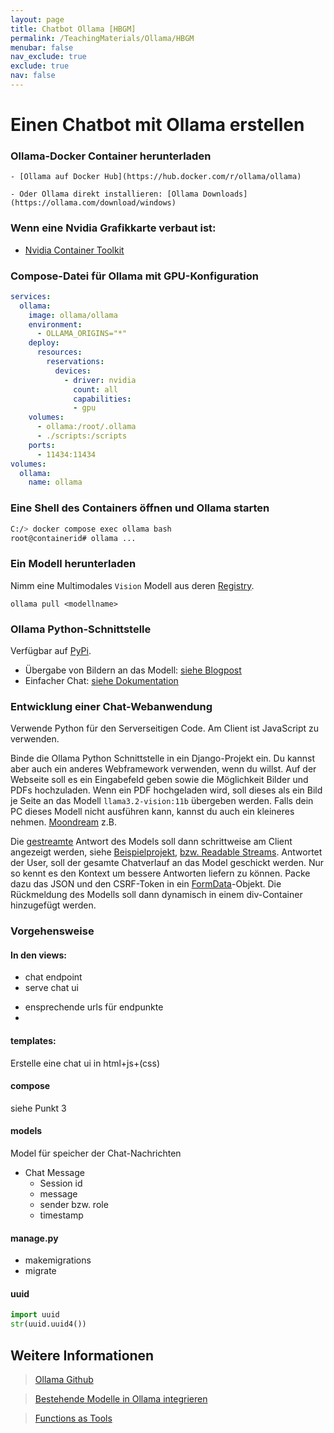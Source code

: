 ```yaml
---
layout: page
title: Chatbot Ollama [HBGM]
permalink: /TeachingMaterials/Ollama/HBGM
menubar: false
nav_exclude: true
exclude: true
nav: false
---
```


# Einen Chatbot mit Ollama erstellen

### Ollama-Docker Container herunterladen
    - [Ollama auf Docker Hub](https://hub.docker.com/r/ollama/ollama)

    - Oder Ollama direkt installieren: [Ollama Downloads](https://ollama.com/download/windows) 

### Wenn eine Nvidia Grafikkarte verbaut ist:
 - [Nvidia Container Toolkit](https://docs.nvidia.com/datacenter/cloud-native/container-toolkit/latest/install-guide.html#installation)

### Compose-Datei für Ollama mit GPU-Konfiguration

```yaml
services:
  ollama:
    image: ollama/ollama
    environment:
      - OLLAMA_ORIGINS="*"
    deploy:
      resources:
        reservations:
          devices:
            - driver: nvidia
              count: all
              capabilities:
              - gpu
    volumes:
      - ollama:/root/.ollama
      - ./scripts:/scripts
    ports:
      - 11434:11434
volumes:
  ollama:
    name: ollama
```

### Eine Shell des Containers öffnen und Ollama starten

```sh
C:/> docker compose exec ollama bash
root@containerid# ollama ...
```

### Ein Modell herunterladen

Nimm eine Multimodales `Vision` Modell aus deren [Registry](https://ollama.com/search?c=vision). 

```
ollama pull <modellname>
```

### Ollama Python-Schnittstelle

Verfügbar auf [PyPi](https://pypi.org/project/ollama/).

- Übergabe von Bildern an das Modell: [siehe Blogpost](https://ollama.com/blog/vision-models)
- Einfacher Chat: [siehe Dokumentation](https://github.com/ollama/ollama-python/blob/main/examples/chat.py)

### Entwicklung einer Chat-Webanwendung 

Verwende Python für den Serverseitigen Code. Am Client ist JavaScript zu verwenden.

Binde die Ollama Python Schnittstelle in ein Django-Projekt ein. Du kannst aber auch ein anderes Webframework verwenden, wenn du willst. Auf der Webseite soll es ein Eingabefeld geben sowie die Möglichkeit Bilder und PDFs hochzuladen. Wenn ein PDF hochgeladen wird, soll dieses als ein Bild je Seite an das Modell `llama3.2-vision:11b` übergeben werden. Falls dein PC dieses Modell nicht ausführen kann, kannst du auch ein kleineres nehmen. [Moondream](https://ollama.com/library/moondream) z.B.  

Die [gestreamte](https://github.com/ollama/ollama-python/blob/main/examples/generate-stream.py) Antwort des Models soll dann schrittweise am Client angezeigt werden, siehe [Beispielprojekt](https://github.com/edilio/StreamingHttpResponse/tree/master), [bzw. Readable Streams](https://developer.mozilla.org/en-US/docs/Web/API/Streams_API/Using_readable_streams). Antwortet der User, soll der gesamte Chatverlauf an das Model geschickt werden. Nur so kennt es den Kontext um bessere Antworten liefern zu können. Packe dazu das JSON und den CSRF-Token in ein [FormData](https://developer.mozilla.org/en-US/docs/Web/API/XMLHttpRequest_API/Using_FormData_Objects)-Objekt. Die Rückmeldung des Modells soll dann dynamisch in einem div-Container hinzugefügt werden. 

### Vorgehensweise

#### In den views: 

- chat endpoint 
- serve chat ui
+ ensprechende urls für endpunkte
+ 
#### templates: 
Erstelle eine chat ui in html+js+(css)

#### compose
siehe Punkt 3
#### models
Model für speicher der Chat-Nachrichten

- Chat Message  
  - Session id  
  - message  
  - sender bzw. role  
  - timestamp

#### manage.py
- makemigrations 
- migrate

#### uuid 
```python
import uuid
str(uuid.uuid4())
```

## Weitere Informationen

> [Ollama Github](https://github.com/ollama/ollama)

> [Bestehende Modelle in Ollama integrieren](https://github.com/ollama/ollama/blob/main/docs/import.md)

> [Functions as Tools](https://ollama.com/blog/functions-as-tools)
